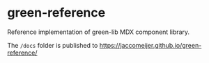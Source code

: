 # green-reference

Reference implementation of green-lib MDX component library.

The `/docs` folder is published to <https://jaccomeijer.github.io/green-reference/>
